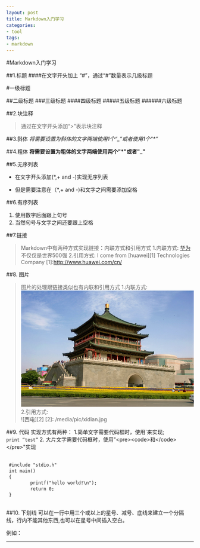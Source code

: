 ```yaml
---
layout: post
title: Markdown入门学习
categories:
- tool
tags:
- markdown
---
```


#Markdown入门学习  

##1.标题
####在文字开头加上 “#”，通过“#”数量表示几级标题

#一级标题

##二级标题
###三级标题
####四级标题
#####五级标题
######六级标题




##2.块注释
>通过在文字开头添加“>”表示块注释

##3.斜体
*将需要设置为斜体的文字两端使用1个“_”*_或者使用1个“*”_

##4.粗体
**将需要设置为粗体的文字两端使用两个"*"或者"_"**

##5.无序列表
* 在文字开头添加(\*,+ and -)实现无序列表
+ 但是需要注意在（\*,+ and -)和文字之间需要添加空格

##6.有序列表
1. 使用数字后面跟上句号
2. 当然句号与文字之间还要跟上空格

##7.链接
> Markdown中有两种方式实现链接：内联方式和引用方式
1.内联方式: [华为](http://www.huawei.com/cn/)不仅仅是世界500强
2.引用方式: I come from [huawei][1] Technologies Company
[1]:http://www.huawei.com/cn/

##8. 图片
> 图片的处理跟链接类似也有内联和引用方式
1.内联方式:   
![钟楼](/media/pic/bell_tower.jpg '钟楼')
2.引用方式:   
![西电][2]
[2]: /media/pic/xidian.jpg

##9. 代码
实现方式有两种：
1.简单文字需要代码框时，使用\`来实现;  
`print “test”`
2. 大片文字需要代码框时，使用"\<pre\>\<code\>和\</code\>\</pre\>"实现  
<pre>
<code>
 #include "stdio.h"
 int main()  
 {  
         printf("hello world!\n");  
         return 0;  
 }
</code>
</pre>

##10. 下划线
可以在一行中用三个或以上的星号、减号、底线来建立一个分隔线，行内不能其他东西,也可以在星号中间插入空白。  

例如：
***
